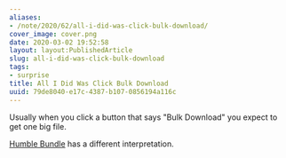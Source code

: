```yaml
---
aliases:
- /note/2020/62/all-i-did-was-click-bulk-download/
cover_image: cover.png
date: 2020-03-02 19:52:58
layout: layout:PublishedArticle
slug: all-i-did-was-click-bulk-download
tags:
- surprise
title: All I Did Was Click Bulk Download
uuid: 79de8040-e17c-4387-b107-0856194a116c
---
```


Usually when you click a button that says "Bulk Download" you expect to
get one big file.

[Humble Bundle](https://www.humblebundle.com/) has a different
interpretation.